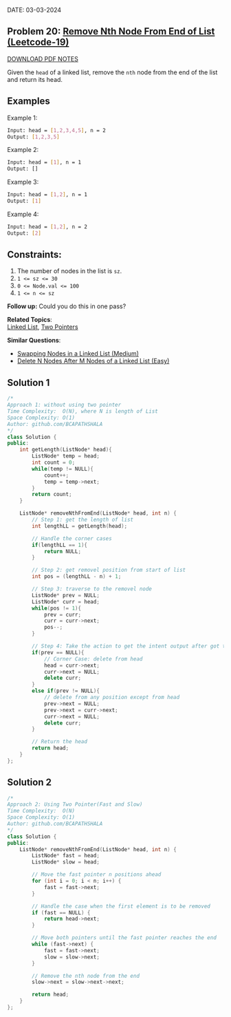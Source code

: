 DATE: 03-03-2024

## Problem 20: [ Remove Nth Node From End of List (Leetcode-19) ](https://leetcode.com/problems/remove-nth-node-from-end-of-list/)

[DOWNLOAD PDF NOTES](https://drive.google.com/drive/u/1/folders/1V1lszXbUO97guTtDgW8AWcIkryRB2uW9)

Given the `head` of a linked list, remove the `nth` node from the end of the list and return its head.

## Examples

Example 1:

```bash
Input: head = [1,2,3,4,5], n = 2
Output: [1,2,3,5]
```

Example 2:

```bash
Input: head = [1], n = 1
Output: []
```

Example 3:

```bash
Input: head = [1,2], n = 1
Output: [1]
```

Example 4:

```bash
Input: head = [1,2], n = 2
Output: [2]
```

## Constraints:

1. The number of nodes in the list is `sz`.
2. `1 <= sz <= 30`
3. `0 <= Node.val <= 100`
4. `1 <= n <= sz`

**Follow up:** Could you do this in one pass?

**Related Topics**:  
[Linked List](https://leetcode.com/tag/linked-list/), [Two Pointers](https://leetcode.com/tag/two-pointers/)

**Similar Questions**:

- [Swapping Nodes in a Linked List (Medium)](https://leetcode.com/problems/swapping-nodes-in-a-linked-list/)
- [Delete N Nodes After M Nodes of a Linked List (Easy)](https://leetcode.com/problems/delete-n-nodes-after-m-nodes-of-a-linked-list/)

## Solution 1

```cpp
/*
Approach 1: without using two pointer
Time Complexity:  O(N), where N is length of List
Space Complexity: O(1)
Author: github.com/BCAPATHSHALA
*/
class Solution {
public:
    int getLength(ListNode* head){
        ListNode* temp = head;
        int count = 0;
        while(temp != NULL){
            count++;
            temp = temp->next;
        }
        return count;
    }

    ListNode* removeNthFromEnd(ListNode* head, int n) {
        // Step 1: get the length of list
        int lengthLL = getLength(head);

        // Handle the corner cases
        if(lengthLL == 1){
            return NULL;
        }

        // Step 2: get removel position from start of list
        int pos = (lengthLL - n) + 1;

        // Step 3: traverse to the removel node
        ListNode* prev = NULL;
        ListNode* curr = head;
        while(pos != 1){
            prev = curr;
            curr = curr->next;
            pos--;
        }

        // Step 4: Take the action to get the intent output after got the removel node position
        if(prev == NULL){
            // Corner Case: delete from head
            head = curr->next;
            curr->next = NULL;
            delete curr;
        }
        else if(prev != NULL){
            // delete from any position except from head
            prev->next = NULL;
            prev->next = curr->next;
            curr->next = NULL;
            delete curr;
        }

        // Return the head
        return head;
    }
};
```

## Solution 2

```cpp
/*
Approach 2: Using Two Pointer(Fast and Slow)
Time Complexity:  O(N)
Space Complexity: O(1)
Author: github.com/BCAPATHSHALA
*/
class Solution {
public:
    ListNode* removeNthFromEnd(ListNode* head, int n) {
        ListNode* fast = head;
        ListNode* slow = head;

        // Move the fast pointer n positions ahead
        for (int i = 0; i < n; i++) {
            fast = fast->next;
        }

        // Handle the case when the first element is to be removed
        if (fast == NULL) {
            return head->next;
        }

        // Move both pointers until the fast pointer reaches the end
        while (fast->next) {
            fast = fast->next;
            slow = slow->next;
        }

        // Remove the nth node from the end
        slow->next = slow->next->next;

        return head;
    }
};
```
